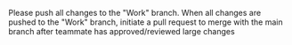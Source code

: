 Please push all changes to the "Work" branch.
When all changes are pushed to the "Work" branch, initiate a pull request to merge with the main branch after teammate has approved/reviewed large changes
